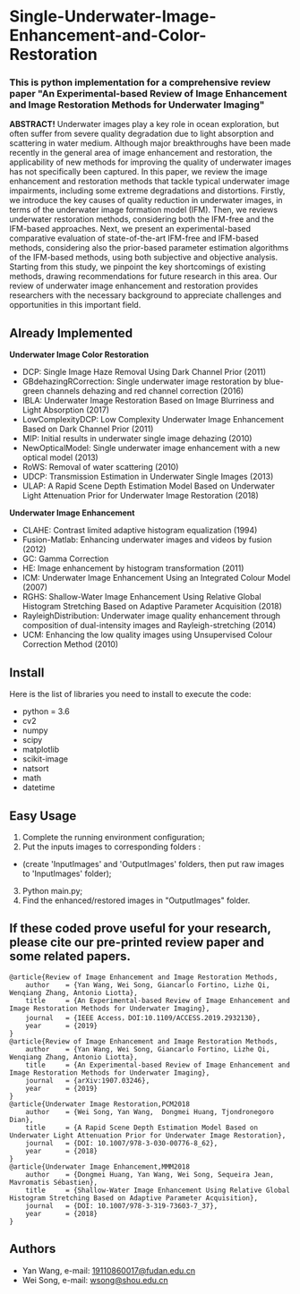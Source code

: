 <h1>Single-Underwater-Image-Enhancement-and-Color-Restoration</h1>
<h3>This is python implementation for a comprehensive review paper "An Experimental-based Review of Image Enhancement and Image Restoration Methods for Underwater Imaging" </h3>


**ABSTRACT!**  Underwater images play a key role in ocean exploration, but often suffer from severe quality degradation due to light absorption and scattering in water medium. Although major breakthroughs have been made recently in the general area of image enhancement and restoration, the applicability of new methods for improving the quality of underwater images has not specifically been captured. In this paper, we review the image enhancement and restoration methods that tackle typical underwater image impairments, including some extreme degradations and distortions. Firstly, we introduce the key causes of quality reduction in underwater images, in terms of the underwater image formation model (IFM). Then, we reviews underwater restoration methods, considering both the IFM-free and the IFM-based approaches. Next, we present an experimental-based comparative evaluation of state-of-the-art IFM-free and IFM-based methods, considering also the prior-based parameter estimation algorithms of the IFM-based methods, using both subjective and objective analysis. Starting from this study, we pinpoint the key shortcomings of existing methods, drawing recommendations for future research in this area. Our review of underwater image enhancement and restoration provides researchers with the necessary background to appreciate challenges and opportunities in this important field.

## Already Implemented

**Underwater Image Color Restoration**
- DCP: Single Image Haze Removal Using Dark Channel Prior (2011)
- GBdehazingRCorrection: Single underwater image restoration by blue-green channels dehazing and red channel correction (2016)
- IBLA: Underwater Image Restoration Based on Image Blurriness and Light Absorption (2017)
- LowComplexityDCP: Low Complexity Underwater Image Enhancement Based on Dark Channel Prior (2011)
- MIP: Initial results in underwater single image dehazing (2010)
- NewOpticalModel: Single underwater image enhancement with a new optical model (2013)
- RoWS: Removal of water scattering (2010)
- UDCP: Transmission Estimation in Underwater Single Images (2013)
- ULAP: A Rapid Scene Depth Estimation Model Based on Underwater Light Attenuation Prior for Underwater Image Restoration (2018)

**Underwater Image Enhancement**
- CLAHE: Contrast limited adaptive histogram equalization (1994)
- Fusion-Matlab: Enhancing underwater images and videos by fusion (2012)
- GC: Gamma Correction
- HE: Image enhancement by histogram transformation (2011)
- ICM: Underwater Image Enhancement Using an Integrated Colour Model (2007)
- RGHS: Shallow-Water Image Enhancement Using Relative Global Histogram Stretching Based on Adaptive Parameter Acquisition (2018)
- RayleighDistribution: Underwater image quality enhancement through composition of dual-intensity images and Rayleigh-stretching (2014)
- UCM: Enhancing the low quality images using Unsupervised Colour Correction Method (2010)



## Install
Here is the list of libraries you need to install to execute the code:
- python = 3.6
- cv2
- numpy
- scipy
- matplotlib
- scikit-image
- natsort
- math
- datetime

## Easy Usage
1. Complete the running environment configuration;
2. Put the inputs images to corresponding folders :
  - (create 'InputImages' and 'OutputImages' folders, then put raw images to 'InputImages' folder);
3. Python main.py;
4. Find the enhanced/restored images in "OutputImages" folder.


## If these coded prove useful for your research, please cite our pre-printed review paper and some related papers.

```
@article{Review of Image Enhancement and Image Restoration Methods,
    author    = {Yan Wang, Wei Song, Giancarlo Fortino, Lizhe Qi, Wenqiang Zhang, Antonio Liotta},
    title     = {An Experimental-based Review of Image Enhancement and Image Restoration Methods for Underwater Imaging},
    journal   = {IEEE Access，DOI:10.1109/ACCESS.2019.2932130},
    year      = {2019}
}
@article{Review of Image Enhancement and Image Restoration Methods,
    author    = {Yan Wang, Wei Song, Giancarlo Fortino, Lizhe Qi, Wenqiang Zhang, Antonio Liotta},
    title     = {An Experimental-based Review of Image Enhancement and Image Restoration Methods for Underwater Imaging},
    journal   = {arXiv:1907.03246},
    year      = {2019}
}
@article{Underwater Image Restoration,PCM2018
    author    = {Wei Song, Yan Wang,  Dongmei Huang, Tjondronegoro Dian},
    title     = {A Rapid Scene Depth Estimation Model Based on Underwater Light Attenuation Prior for Underwater Image Restoration},
    journal   = {DOI: 10.1007/978-3-030-00776-8_62},
    year      = {2018}
}
@article{Underwater Image Enhancement,MMM2018
    author    = {Dongmei Huang, Yan Wang, Wei Song, Sequeira Jean, Mavromatis Sébastien},
    title     = {Shallow-Water Image Enhancement Using Relative Global Histogram Stretching Based on Adaptive Parameter Acquisition},
    journal   = {DOI: 10.1007/978-3-319-73603-7_37},
    year      = {2018}
}
```

## Authors
- Yan Wang, e-mail: 19110860017@fudan.edu.cn
- Wei Song, e-mail: wsong@shou.edu.cn
